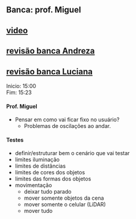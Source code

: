 ## Banca: prof. Miguel
## [video](./tcc_BrunoHenriqueBorba_2021-05-03_PreProjeto_Defesa.mp4)
## [revisão banca Andreza](./tcc_BrunoHenriqueBorba_2021-05-03_PreProjeto_banca_Andreza.pdf)
## [revisão banca Luciana](./tcc_BrunoHenriqueBorba_2021-05-03_PreProjeto_banca_Miguel.pdf)

Inicio: 15:00<br>
Fim: 15:23

#### Prof. Miguel
- Pensar em como vai ficar fixo no usuário?
  - Problemas de oscilações ao andar.

#### Testes
- definir/estruturar bem o cenário que vai testar 
- limites iluminação
- limites de distâncias
- limites de cores dos objetos
- limites das formas dos objetos
- movimentação
  - deixar tudo parado
  - mover somente objetos da cena
  - mover somente o celular (LiDAR)
  - mover tudo
